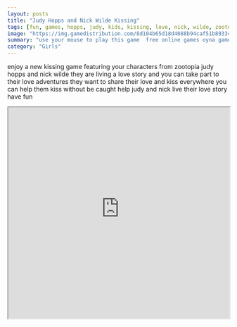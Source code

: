 ```yaml
---
layout: posts
title: "Judy Hopps and Nick Wilde Kissing"
tags: [fun, games, hopps, judy, kids, kissing, love, nick, wilde, zootopia, free, online, games, oyna, game, free, games, play, play, games]
image: "https://img.gamedistribution.com/8d104b65d18d4088b94caf51b8933c31.jpg"
summary: "use your mouse to play this game  free online games oyna game free games play play games"
category: "Girls"
---
```


enjoy a new kissing game featuring your characters from zootopia judy hopps and nick wilde they are living a love story and you can take part to their love adventures they want to share their love and kiss everywhere you can help them kiss without be caught help judy and nick live their love story have fun

<iframe width="100%" height="480px;" src="https://flash.gamedistribution.com?game=8d104b65d18d4088b94caf51b8933c31"></iframe>